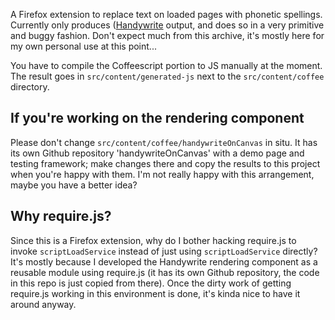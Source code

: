 A Firefox extension to replace text on loaded pages with phonetic
spellings.  Currently only produces
([Handywrite](http://www.alysion.org/handy/handywrite.htm) output, and
does so in a very primitive and buggy fashion.  Don't expect much from
this archive, it's mostly here for my own personal use at this point...

You have to compile the Coffeescript portion to JS manually at the
moment.  The result goes in `src/content/generated-js` next to
the `src/content/coffee` directory.

## If you're working on the rendering component

Please don't change `src/content/coffee/handywriteOnCanvas` in
situ.  It has its own Github repository 'handywriteOnCanvas' with a
demo page and testing framework; make changes there and copy the
results to this project when you're happy with them.  I'm not really
happy with this arrangement, maybe you have a better idea?

## Why require.js?

Since this is a Firefox extension, why do I bother hacking require.js
to invoke `scriptLoadService` instead of just using
`scriptLoadService` directly?  It's mostly because I developed the
Handywrite rendering component as a reusable module using require.js
(it has its own Github repository, the code in this repo is just
copied from there).  Once the dirty work of getting require.js working
in this environment is done, it's kinda nice to have it around anyway.
